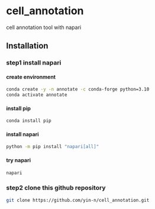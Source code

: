 # cell_annotation
cell annotation tool with napari
## Installation
### step1 install napari
#### create environment
```bash
conda create -y -n annotate -c conda-forge python=3.10
conda activate annotate
```
#### install pip
```bash
conda install pip
```
#### install napari
```bash
python -m pip install "napari[all]"
```
#### try napari
```bash
napari
```
### step2 clone this github repository
```bash
git clone https://github.com/yin-n/cell_annotation.git
```